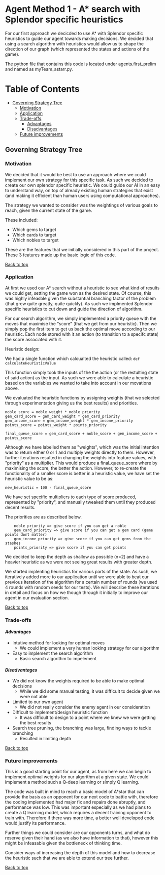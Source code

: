 # Agent Method 1 - A* search with Splendor specific heuristics

For our first approach we decicded to use A* with Splendor specific heuristics to guide our agent towards making decisions. We decided that using a search algorithm with heuristics would allow us to shape the direction of our graph (which represented the states and actions of the game).

The python file that contains this code is located under agents.first_prelim and named as myTeam_astarr.py.

# Table of Contents

- [Governing Strategy Tree](#governing-strategy-tree)
  * [Motivation](#motivation)
  * [Application](#application)
  * [Trade-offs](#trade-offs)
    - [Advantages](#advantages)
    - [Disadvantages](#disadvantages)
  * [Future improvements](#future-improvements)

## Governing Strategy Tree

### Motivation

We decided that it would be best to use an approach where we could implement our own strategy for this specific task. As such we decided to create our own splendor specific heuristic. We could guide our AI in an easy to understand way, on top of already existing human strategies that exist (and making it efficient than human users using computational approaches).

The strategy we wanted to consider was the weightings of various goals to reach, given the current state of the game.

These included:

* Which gems to target
* Which cards to target
* Which nobles to target

These are the features that we initially considered in this part of the project. These 3 features made up the basic logic of this code.

[Back to top](#table-of-contents)

### Application

At first we used our A* search without a heuristic to see what kind of results we could get, setting the game won as the desired state. Of course, this was highly infeasble given the substantial branching factor of the problem (that grew quite greatly, quite quickly). As such we implmented Splendor specific heuristics to cut down and guide the direction of algorithm.

For our search algorithm, we simply implemented a priority queue with the moves that maximise the "score" (that we get from our heuristic). Then we simply pop the first item to get us back the optimal move according to our heuristic. Each node stored with it an action (to transition to a specifc state) the score associated with it.

Heuristic design:

We had a single function which calcualted the heuristic called: `def calculateHeuristicValue`

This function simply took the inputs of the the action (or the restulting state of said action) as the input. As such we were able to calculate a heuristic based on the variables we wanted to take into account in our movations above.

We evaluated the heuristic functions by assigning weights (that we selected through experimentation giving us the best results) and priorities.

```
noble_score = noble_weight * noble_priority
gem_card_score = gem_card_weight * gem_card_priority
gem_income_score = gem_income_weight * gem_income_priority
points_score = points_weight * points_priority

final_queue_score = gem_card_score + noble_score + gem_income_score + points_score
```

Although we have labelled them as "weights", which was the initial intention was to return either 0 or 1 and multiply weights directly to them. However, further iterations resulted in changing the weights into feature values, with "priority" as a multiplier. This would produce a final_queue_score where by maximising the score, the better the action.  However, to re-create the functionality of a smaller score is better in a heuristic value, we have set the heuristic value to be as:

```
new_heuristic = 100 - final_queue_score
```

We have set specific multipliers to each type of score produced, represented by "priority", and manually tweaked them until they produced decent results.

The priorities are as described below.

```
    noble priority => give score if you can get a noble
    gem_card_priority => give score if you can get a gem card (game points dont matter)
    gem_income_priority => give score if you can get gems from the stashes
    points_priority => give score if you can get points
```

We decided to keep the depth as shallow as possible (n=2) and have a heavier heuristic as we were not seeing great results with greater depth.

We started implenting heuristics for various parts of the state. As such, we iteratively added more to our application until we were able to beat our previous iteration of the algorithm for a certain number of rounds (we used 4 rounds with random seeds for our tests). We will describe these iterations in detail and focus on how we though through it initially to improve our agent in our evaluation section.

[Back to top](#table-of-contents)

### Trade-offs

#### *Advantages*

* Intutive method for looking for optimal moves
  * We could implement a very human looking strategy for our algorithm
* Easy to implement the search algorithm
  * Basic search algorithm to impelement

#### *Disadvantages*

* We did not know the weights required to be able to make optimal decisions
  * While we did some manual testing, it was difficult to decide given we were not able
* Limited to our own agent
  * We did not really consider the enemy agent in our consideration
* Difficult to implement/design heuristic function
  * It was difficult to design to a point where we knew we were getting the best results
* Search tree pruning,  the branching was large, finding ways to tackle branching
  * Resulted in limiting depth

[Back to top](#table-of-contents)

### Future improvements

This is a good starting point for our agent, as from here we can begin to implement optimal weights for our algorithm at a given state. We could implement a method such a Q-deep learning or simply Q learning.

The code was built in mind to reach a basic model of A*star that can provide the basis as an opponent for our next code to battle with, therefore the coding implemented had major fix and repairs done abruptly, and performance was low. This was important especially as we had plans to create a Q learning model, which requires a decent training opponent to train with. Therefore if there was more time, a better well developed code would justify its performance.

Further things we could consider are our opponents turns, and what do reserve given their hand (as we also have information to that), however this might be infeasable given the bottleneck of thinking time.

Consider ways of increasing the depth of this model and how to decrease the heuristic such that we are able to extend our tree further.

[Back to top](#table-of-contents)
